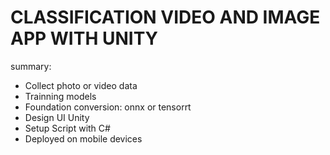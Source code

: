 <h1 color:"red">CLASSIFICATION VIDEO AND IMAGE APP WITH UNITY</h1>

summary:
<ul>
  <li>Collect photo or video data</li>
  <li>Trainning models</li>
  <li>Foundation conversion: onnx or tensorrt</li>
  <li>Design UI Unity</li>
  <li>Setup Script with C#</li>
  <li>Deployed on mobile devices</li>
</ul>
